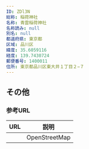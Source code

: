 ```yaml
---
ID: ZDl3N
総称: 稲荷神社
名称: 青雲稲荷神社
名称読み: null
別名: null
都道府県: 東京都
区域: 品川区
緯度: 35.6059116
経度: 139.7430724
郵便番号: 1400011
住所: 東京都品川区東大井１丁目２−７
---
```


## その他

### 参考URL

| URL | 説明          |
| --- | ------------- |
|     | OpenStreetMap |
